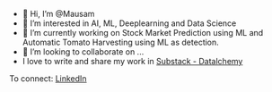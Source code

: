 - 👋 Hi, I’m @Mausam
- 👀 I’m interested in AI, ML, Deeplearning and Data Science 
- 🌱 I’m currently working on Stock Market Prediction using ML and Automatic Tomato Harvesting using ML as detection.
- 💞️ I’m looking to collaborate on ...
- I love to write and share my work in [Substack - Datalchemy](https://datachemy.substack.com/)

To connect:
[LinkedIn](https://www.linkedin.com/in/mausam-gurung-414425192/)


<!---
M9star/M9star is a ✨ special ✨ repository because its `README.md` (this file) appears on your GitHub profile.
You can click the Preview link to take a look at your changes.
--->
